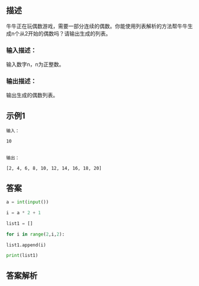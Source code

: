 ## 描述

牛牛正在玩偶数游戏，需要一部分连续的偶数。你能使用列表解析的方法帮牛牛生成n个从2开始的偶数吗？请输出生成的列表。

### 输入描述：

输入数字n，n为正整数。

### 输出描述：

输出生成的偶数列表。

## 示例1

```
输入：

10


输出：

[2, 4, 6, 8, 10, 12, 14, 16, 18, 20]
```
## 答案

```python 
a = int(input())

i = a * 2 + 1

list1 = []

for i in range(2,i,2):

list1.append(i)

print(list1)
```

## 答案解析